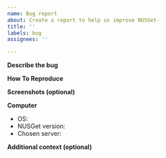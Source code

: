 ```yaml
---
name: Bug report
about: Create a report to help us improve NUSGet-
title: ''
labels: bug
assignees: ''

---
```


**Describe the bug**

**How To Reproduce**

**Screenshots (optional)**

**Computer**
- OS: 
- NUSGet version:
- Chosen server: 

**Additional context (optional)**
